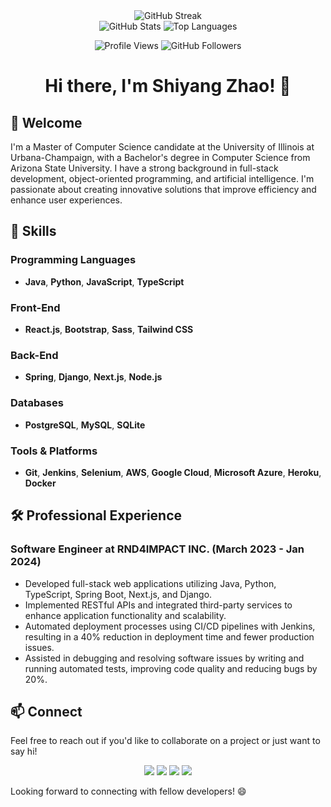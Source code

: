<div align="center">
  <img src="https://github-readme-streak-stats.herokuapp.com?user=Shiyang-Zhao&theme=dark&border_radius=5.5&card_width=1000" alt="GitHub Streak" />
</div>

<div align="center">
  <img src="https://github-readme-stats.vercel.app/api?username=Shiyang-Zhao&show_icons=true&theme=dark&border_radius=5.5" alt="GitHub Stats" />
  <img src="https://github-readme-stats.vercel.app/api/top-langs/?username=Shiyang-Zhao&layout=compact&theme=dark&border_radius=5.5" alt="Top Languages" />
</div>

<p align="center">
  <img src="https://komarev.com/ghpvc/?username=Shiyang-Zhao&color=blue" alt="Profile Views">
  <img src="https://img.shields.io/github/followers/Shiyang-Zhao?label=Follow%20%40Shiyang-Zhao&style=social" alt="GitHub Followers">
</p>

<h1 align="center">Hi there, I'm Shiyang Zhao! 👋</h1>

## 👋 Welcome

I'm a Master of Computer Science candidate at the University of Illinois at Urbana-Champaign, with a Bachelor's degree in Computer Science from Arizona State University. I have a strong background in full-stack development, object-oriented programming, and artificial intelligence. I'm passionate about creating innovative solutions that improve efficiency and enhance user experiences.

## 🔧 Skills

### Programming Languages
- **Java**, **Python**, **JavaScript**, **TypeScript**

### Front-End
- **React.js**, **Bootstrap**, **Sass**, **Tailwind CSS**

### Back-End
- **Spring**, **Django**, **Next.js**, **Node.js**

### Databases
- **PostgreSQL**, **MySQL**, **SQLite**

### Tools & Platforms
- **Git**, **Jenkins**, **Selenium**, **AWS**, **Google Cloud**, **Microsoft Azure**, **Heroku**, **Docker**

## 🛠 Professional Experience

### Software Engineer at RND4IMPACT INC. (March 2023 - Jan 2024)
- Developed full-stack web applications utilizing Java, Python, TypeScript, Spring Boot, Next.js, and Django.
- Implemented RESTful APIs and integrated third-party services to enhance application functionality and scalability.
- Automated deployment processes using CI/CD pipelines with Jenkins, resulting in a 40% reduction in deployment time and fewer production issues.
- Assisted in debugging and resolving software issues by writing and running automated tests, improving code quality and reducing bugs by 20%.

## 📫 Connect

Feel free to reach out if you'd like to collaborate on a project or just want to say hi!

<p align="center">
  <a href="https://www.linkedin.com/in/shiyang-zhao/"><img src="https://img.shields.io/badge/LinkedIn-Connect-blue?style=flat&logo=linkedin"></a>
  <a href="https://shiyang-zhao.github.io/"><img src="https://img.shields.io/badge/Portfolio-Visit-yellow?style=flat&logo=google-chrome"></a>
  <a href="https://github.com/Shiyang-Zhao"><img src="https://img.shields.io/badge/GitHub-Follow-blue?style=flat&logo=github"></a>
  <a href="https://www.instagram.com/shawn_zhao0/"><img src="https://img.shields.io/badge/Instagram-Connect-orange?style=flat&logo=instagram"></a>
</p>

Looking forward to connecting with fellow developers! 😄
